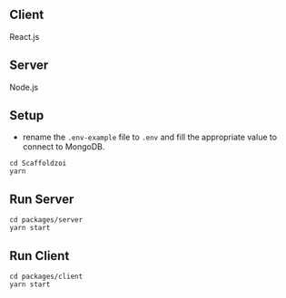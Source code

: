## Client
React.js

## Server
Node.js

## Setup
* rename the `.env-example` file to `.env` and fill the appropriate value to connect to MongoDB.
```
cd Scaffoldzoi
yarn
```

## Run Server
```
cd packages/server
yarn start
```

## Run Client
```
cd packages/client
yarn start
```

